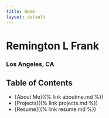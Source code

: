 ```yaml
---
title: Home
layout: default
---
```


# Remington L Frank
### Los Angeles, CA

## Table of Contents

* [About Me]({%  link aboutme.md %})
* [Projects]({% link projects.md %})
* [Resume]({% link resume.md %})
